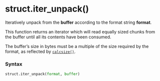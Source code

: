 # struct.iter_unpack()

Iteratively unpack from the **buffer** according to the format string **format**.

This function returns an iterator which will read equally sized chunks from the buffer until all its contents have been consumed.

The buffer’s size in bytes must be a multiple of the size required by the format, as reflected by [`calcsize()`](/modules/struct/calcsize.md).

### Syntax

```python
struct.iter_unpack(format, buffer)
```
